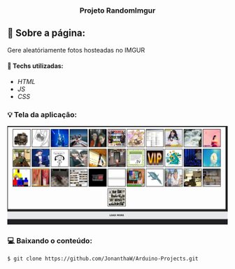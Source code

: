 <h3 align="center">
  Projeto RandomImgur
</h3>

## :rocket: Sobre a página:

Gere aleatóriamente fotos hosteadas no IMGUR

#### :wrench: Techs utilizadas:
* _HTML_
* _JS_
* _CSS_

### :bulb: Tela da aplicação:

<p align="center">
  <img src="https://github.com/JonanthaW/RandomImgur/blob/main/assets/example1.jpg">
</p>

### :computer: Baixando o conteúdo:

```bash
$ git clone https://github.com/JonanthaW/Arduino-Projects.git
```
